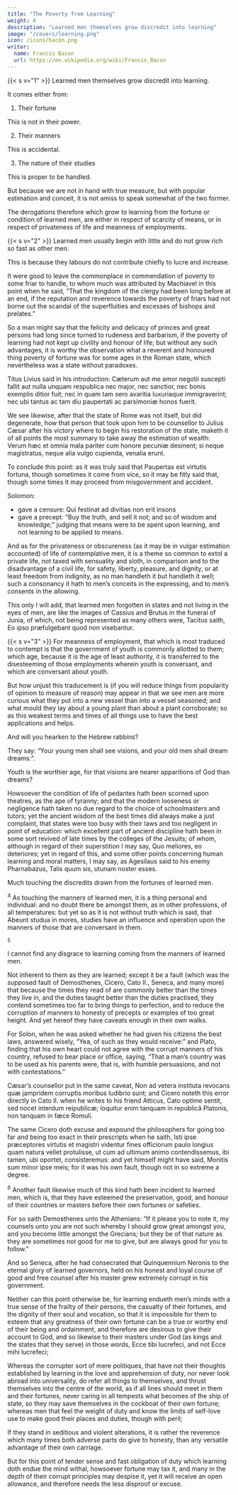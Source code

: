 ```yaml
---
title: "The Poverty from Learning"
weight: 8
description: "Learned men themselves grow discredit into learning"
image: "/covers/learning.png"
icon: /icons/bacon.png
writer:
  name: Francis Bacon
  url: https://en.wikipedia.org/wiki/Francis_Bacon
---
```


{{< s v="1" >}} Learned men themselves grow discredit into learning. 

 <!-- from , which commonly cleaveth fastest:: -->

It comes either from:

1. Their fortune

This is not in their power.

2. Their manners

This is accidental.

3. The nature of their studies

This is proper to be handled. 


But because we are not in hand with true measure, but with popular estimation and conceit, it is not amiss to speak somewhat of the two former.  

The derogations therefore which grow to learning from the fortune or condition of learned men, are either in respect of scarcity of means, or in respect of privateness of life and meanness of employments.


{{< s v="2" >}} Learned men usually begin with little and do not grow rich so fast as other men.

This is because they labours do not contribute chiefly to lucre and increase.

It were good to leave the commonplace in commendation of poverty to some friar to handle, to whom much was attributed by Machiavel in this point when he said, “That the kingdom of the clergy had been long before at an end, if the reputation and reverence towards the poverty of friars had not borne out the scandal of the superfluities and excesses of bishops and prelates.”  

So a man might say that the felicity and delicacy of princes and great persons had long since turned to rudeness and barbarism, if the poverty of learning had not kept up civility and honour of life; but without any such advantages, it is worthy the observation what a reverent and honoured thing poverty of fortune was for some ages in the Roman state, which nevertheless was a state without paradoxes. 


Titus Livius said in his introduction: Cæterum aut me amor negotii suscepti fallit aut nulla unquam respublica nec major, nec sanctior, nec bonis exemplis ditior fuit; nec in quam tam sero avaritia luxuriaque immigraverint; nec ubi tantus ac tam diu paupertati ac parsimoniæ honos fuerit.  

We see likewise, after that the state of Rome was not itself, but did degenerate, how that person that took upon him to be counsellor to Julius Cæsar after his victory where to begin his restoration of the state, maketh it of all points the most summary to take away the estimation of wealth: Verum hæc et omnia mala pariter cum honore pecuniæ desinent; si neque magistratus, neque alia vulgo cupienda, venalia erunt.  

To conclude this point: as it was truly said that Paupertas est virtutis fortuna, though sometimes it come from vice, so it may be fitly said that, though some times it may proceed from misgovernment and accident. 

Solomon:
- gave a censure: Qui festinat ad divitias non erit insons
- gave a precept: “Buy the truth, and sell it not; and so of wisdom and knowledge;” judging that means were to be spent upon learning, and not learning to be applied to means.  

And as for the privateness or obscureness (as it may be in vulgar estimation accounted) of life of contemplative men, it is a theme so common to extol a private life, not taxed with sensuality and sloth, in comparison and to the disadvantage of a civil life, for safety, liberty, pleasure, and dignity, or at least freedom from indignity, as no man handleth it but handleth it well; such a consonancy it hath to men’s conceits in the expressing, and to men’s consents in the allowing.  

This only I will add, that learned men forgotten in states and not living in the eyes of men, are like the images of Cassius and Brutus in the funeral of Junia, of which, not being represented as many others were, Tacitus saith, Eo ipso præfulgebant quod non visebantur.


{{< s v="3" >}} For meanness of employment, that which is most traduced to contempt is that the government of youth is commonly allotted to them; which age, because it is the age of least authority, it is transferred to the disesteeming of those employments wherein youth is conversant, and which are conversant about youth.  

But how unjust this traducement is (if you will reduce things from popularity of opinion to measure of reason) may appear in that we see men are more curious what they put into a new vessel than into a vessel seasoned; and what mould they lay about a young plant than about a plant corroborate; so as this weakest terms and times of all things use to have the best applications and helps. 

And will you hearken to the Hebrew rabbins?  

They say: “Your young men shall see visions, and your old men shall dream dreams:”. 

Youth is the worthier age, for that visions are nearer apparitions of God than dreams? 

Howsoever the condition of life of pedantes hath been scorned upon theatres, as the ape of tyranny; and that the modern looseness or negligence hath taken no due regard to the choice of schoolmasters and tutors; yet the ancient wisdom of the best times did always make a just complaint, that states were too busy with their laws and too negligent in point of education: which excellent part of ancient discipline hath been in some sort revived of late times by the colleges of the Jesuits; of whom, although in regard of their superstition I may say, Quo meliores, eo deteriores; yet in regard of this, and some other points concerning human learning and moral matters, I may say, as Agesilaus said to his enemy Pharnabazus, Talis quum sis, utunam noster esses.

Much touching the discredits drawn from the fortunes of learned men.


<sup>4</sup> As touching the manners of learned men, it is a thing personal and individual: and no doubt there be amongst them, as in other professions, of all temperatures: but yet so as it is not without truth which is said, that Abeunt studua in mores, studies have an influence and operation upon the manners of those that are conversant in them.


<sup>5</sup> 

<!-- But upon an attentive and indifferent review, I for my part -->

I cannot find any disgrace to learning coming from the manners of learned men.

Not inherent to them as they are learned; except it be a fault (which was the supposed fault of Demosthenes, Cicero, Cato II., Seneca, and many more) that because the times they read of are commonly better than the times they live in, and the duties taught better than the duties practised, they contend sometimes too far to bring things to perfection, and to reduce the corruption of manners to honesty of precepts or examples of too great height.  And yet hereof they have caveats enough in their own walks.  

For Solon, when he was asked whether he had given his citizens the best laws, answered wisely, “Yea, of such as they would receive:” and Plato, finding that his own heart could not agree with the corrupt manners of his country, refused to bear place or office, saying, “That a man’s country was to be used as his parents were, that is, with humble persuasions, and not with contestations.”  

Cæsar’s counsellor put in the same caveat, Non ad vetera instituta revocans quæ jampridem corruptis moribus ludibrio sunt; and Cicero noteth this error directly in Cato II. when he writes to his friend Atticus, Cato optime sentit, sed nocet interdum reipublicæ; loquitur enim tanquam in republicâ Platonis, non tanquam in fæce Romuli.

The same Cicero doth excuse and expound the philosophers for going too far and being too exact in their prescripts when he saith, Isti ipse præceptores virtutis et magistri videntur fines officiorum paulo longius quam natura vellet protulisse, ut cum ad ultimum animo contendissemus, ibi tamen, ubi oportet, consisteremus: and yet himself might have said, Monitis sum minor ipse meis; for it was his own fault, though not in so extreme a degree.


<sup>6</sup> Another fault likewise much of this kind hath been incident to learned men, which is, that they have esteemed the preservation, good, and honour of their countries or masters before their own fortunes or safeties.  

For so saith Demosthenes unto the Athenians: “If it please you to note it, my counsels unto you are not such whereby I should grow great amongst you, and you become little amongst the Grecians; but they be of that nature as they are sometimes not good for me to give, but are always good for you to follow.”  

And so Seneca, after he had consecrated that Quinquennium Neronis to the eternal glory of learned governors, held on his honest and loyal course of good and free counsel after his master grew extremely corrupt in his government.  

Neither can this point otherwise be, for learning endueth men’s minds with a true sense of the frailty of their persons, the casualty of their fortunes, and the dignity of their soul and vocation, so that it is impossible for them to esteem that any greatness of their own fortune can be a true or worthy end of their being and ordainment, and therefore are desirous to give their account to God, and so likewise to their masters under God (as kings and the states that they serve) in those words, Ecce tibi lucrefeci, and not Ecce mihi lucrefeci; 

Whereas the corrupter sort of mere politiques, that have not their thoughts established by learning in the love and apprehension of duty, nor never look abroad into universality, do refer all things to themselves, and thrust themselves into the centre of the world, as if all lines should meet in them and their fortunes, never caring in all tempests what becomes of the ship of state, so they may save themselves in the cockboat of their own fortune; whereas men that feel the weight of duty and know the limits of self-love use to make good their places and duties, though with peril;

If they stand in seditious and violent alterations, it is rather the reverence which many times both adverse parts do give to honesty, than any versatile advantage of their own carriage.  

But for this point of tender sense and fast obligation of duty which learning doth endue the mind withal, howsoever fortune may tax it, and many in the depth of their corrupt principles may despise it, yet it will receive an open allowance, and therefore needs the less disproof or excuse.
